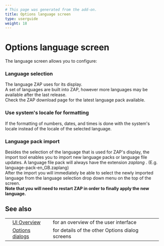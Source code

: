 ```yaml
---
# This page was generated from the add-on.
title: Options language screen
type: userguide
weight: 18
---
```


# Options language screen

The language screen allows you to configure:

### Language selection

The language ZAP uses for its display.  
A set of languages are built into ZAP, however more languages may be available after the last release.  
Check the ZAP download page for the latest language pack available.  

### Use system's locale for formatting

If the formatting of numbers, dates, and times is done with the system's locale instead of the locale of the selected language.

### Language pack import

Besides the selection of the language that is used for ZAP's display, the import tool enables you to import new language packs or language file updates. A language file pack will always have the extension *zaplang* . (E.g. language-pack-en_GB.zaplang)   
After the import you will immediately be able to select the newly imported language from the language selection drop down menu on the top of the screen.   
**Note that you will need to restart ZAP in order to finally apply the new language.**

## See also

|   |                                                      |                                                 |
|---|------------------------------------------------------|-------------------------------------------------|
|   | [UI Overview](/docs/desktop/ui/)                     | for an overview of the user interface           |
|   | [Options dialogs](/docs/desktop/ui/dialogs/options/) | for details of the other Options dialog screens |
